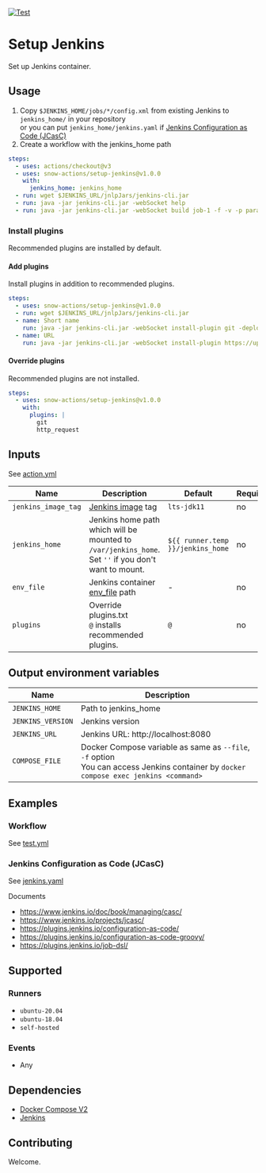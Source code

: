 [![Test](https://github.com/snow-actions/setup-jenkins/actions/workflows/test.yml/badge.svg)](https://github.com/snow-actions/setup-jenkins/actions/workflows/test.yml)

# Setup Jenkins

Set up Jenkins container.

## Usage

1. Copy `$JENKINS_HOME/jobs/*/config.xml` from existing Jenkins to `jenkins_home/` in your repository  
or you can put `jenkins_home/jenkins.yaml` if [Jenkins Configuration as Code (JCasC)](#jenkins-configuration-as-code-jcasc)
1. Create a workflow with the jenkins_home path

```yml
steps:
  - uses: actions/checkout@v3
  - uses: snow-actions/setup-jenkins@v1.0.0
    with:
      jenkins_home: jenkins_home
  - run: wget $JENKINS_URL/jnlpJars/jenkins-cli.jar
  - run: java -jar jenkins-cli.jar -webSocket help
  - run: java -jar jenkins-cli.jar -webSocket build job-1 -f -v -p param_1=p1
```

### Install plugins

Recommended plugins are installed by default.

#### Add plugins

Install plugins in addition to recommended plugins.

```yml
steps:
  - uses: snow-actions/setup-jenkins@v1.0.0
  - run: wget $JENKINS_URL/jnlpJars/jenkins-cli.jar
  - name: Short name
    run: java -jar jenkins-cli.jar -webSocket install-plugin git -deploy
  - name: URL
    run: java -jar jenkins-cli.jar -webSocket install-plugin https://updates.jenkins.io/latest/http_request.hpi -deploy
```

#### Override plugins

Recommended plugins are not installed.

```yml
steps:
  - uses: snow-actions/setup-jenkins@v1.0.0
    with:
      plugins: |
        git
        http_request
```

## Inputs

See [action.yml](action.yml)

| Name | Description | Default | Required |
| - | - | - | - |
| `jenkins_image_tag` | [Jenkins image](https://hub.docker.com/r/jenkins/jenkins) tag | `lts-jdk11` | no |
| `jenkins_home` | Jenkins home path which will be<br>mounted to `/var/jenkins_home`.<br>Set `''` if you don't want to mount. | `${{ runner.temp }}/jenkins_home` | no |
| `env_file` | Jenkins container [env_file](https://docs.docker.com/compose/environment-variables/#the-env_file-configuration-option) path | - | no |
| `plugins` | Override plugins.txt<br>`@` installs recommended plugins. | `@` | no |

## Output environment variables

| Name | Description |
| - | - |
| `JENKINS_HOME` | Path to jenkins_home |
| `JENKINS_VERSION` | Jenkins version |
| `JENKINS_URL` | Jenkins URL: http://localhost:8080 |
| `COMPOSE_FILE` | Docker Compose variable as same as `--file`, `-f` option<br>You can access Jenkins container by `docker compose exec jenkins <command>` |

## Examples

### Workflow

See [test.yml](.github/workflows/test.yml)

### Jenkins Configuration as Code (JCasC)

See [jenkins.yaml](test-resources/jenkins.yaml)

Documents
- https://www.jenkins.io/doc/book/managing/casc/
- https://www.jenkins.io/projects/jcasc/
- https://plugins.jenkins.io/configuration-as-code/
- https://plugins.jenkins.io/configuration-as-code-groovy/
- https://plugins.jenkins.io/job-dsl/

## Supported

### Runners

- `ubuntu-20.04`
- `ubuntu-18.04`
- `self-hosted`

### Events

- Any

## Dependencies

- [Docker Compose V2](https://docs.docker.com/compose/)
- [Jenkins](https://hub.docker.com/r/jenkins/jenkins)

## Contributing

Welcome.

